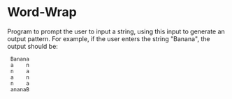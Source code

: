 # Word-Wrap
Program to prompt the user to input a string,
using this input to generate an output pattern.
For example, if the user enters the string "Banana",
the output should be:
 
     Banana
     a    n
     n    a
     a    n
     n    a
     ananaB

